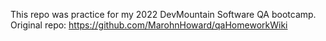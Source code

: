 This repo was practice for my 2022 DevMountain Software QA bootcamp. 
Original repo: https://github.com/MarohnHoward/qaHomeworkWiki